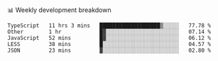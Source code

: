 📊 Weekly development breakdown
<!--START_SECTION:waka-->
```text
TypeScript   11 hrs 3 mins   ███████████████████▒░░░░░   77.78 % 
Other        1 hr            █▓░░░░░░░░░░░░░░░░░░░░░░░   07.14 % 
JavaScript   52 mins         █▓░░░░░░░░░░░░░░░░░░░░░░░   06.12 % 
LESS         38 mins         █░░░░░░░░░░░░░░░░░░░░░░░░   04.57 % 
JSON         23 mins         ▓░░░░░░░░░░░░░░░░░░░░░░░░   02.80 % 
```
<!--END_SECTION:waka-->
